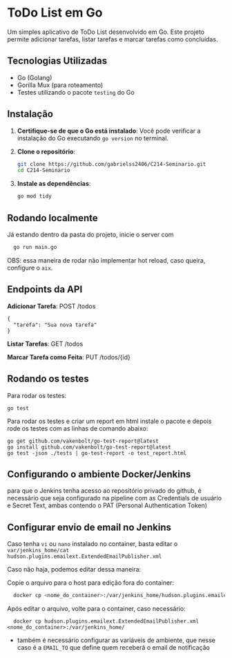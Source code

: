 

# ToDo List em Go

Um simples aplicativo de ToDo List desenvolvido em Go. Este projeto permite adicionar tarefas, listar tarefas e marcar tarefas como concluídas.

## Tecnologias Utilizadas

- Go (Golang)
- Gorilla Mux (para roteamento)
- Testes utilizando o pacote `testing` do Go

## Instalação

1. **Certifique-se de que o Go está instalado**:
 Você pode verificar a instalação do Go executando `go version` no terminal.

2. **Clone o repositório**:
   ```bash
   git clone https://github.com/gabrielss2406/C214-Seminario.git
   cd C214-Seminario
   ```

3. **Instale as dependências**:
   ```bash
   go mod tidy
   ```
## Rodando localmente

Já estando dentro da pasta do projeto, inicie o server com

```bash
  go run main.go
```
OBS: essa maneira de rodar não implementar hot reload, caso queira, configure o ```aix```.
## Endpoints da API
**Adicionar Tarefa**: POST /todos
```
{
  "tarefa": "Sua nova tarefa"
}
```
**Listar Tarefas**: GET /todos

**Marcar Tarefa como Feita**: PUT /todos/{id}

## Rodando os testes

Para rodar os testes:
```
go test
```

Para rodar os testes e criar um report em html instale o pacote e depois rode os testes com as linhas de comando abaixo:
```
go get github.com/vakenbolt/go-test-report@latest
go install github.com/vakenbolt/go-test-report@latest
go test -json ./tests | go-test-report -o test_report.html
```

## Configurando o ambiente Docker/Jenkins
para que o Jenkins tenha acesso ao repositório privado do github, é necessário que seja configurado na pipeline com as Credentials de usuário e Secret Text, ambas contendo o PAT (Personal Authentication Token)




## Configurar envio de email no Jenkins
Caso tenha ```vi``` ou ```nano``` instalado no container, basta editar o `var/jenkins_home/cat hudson.plugins.emailext.ExtendedEmailPublisher.xml`


Caso não haja, podemos editar dessa maneira:

Copie o arquivo para o host para edição fora do container:
```bash
  docker cp <nome_do_container>:/var/jenkins_home/hudson.plugins.emailext.ExtendedEmailPublisher.xml .

```
Após editar o arquivo, volte para o container, caso necessário:
```
  docker cp hudson.plugins.emailext.ExtendedEmailPublisher.xml <nome_do_container>:/var/jenkins_home/
```

- também é necessário configurar as variáveis de ambiente, que nesse caso é a ```EMAIL_TO``` que define quem receberá o email de notificação
